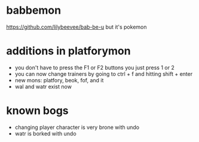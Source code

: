 # babbemon
https://github.com/lilybeevee/bab-be-u but it's pokemon
# additions in platforymon
- you don't have to press the F1 or F2 buttons you just press 1 or 2
- you can now change trainers by going to ctrl + f and hitting shift + enter
- new mons: platfory, beok, fof, and it
- wal and watr exist now
# known bogs
- changing player character is very brone with undo
- watr is borked with undo